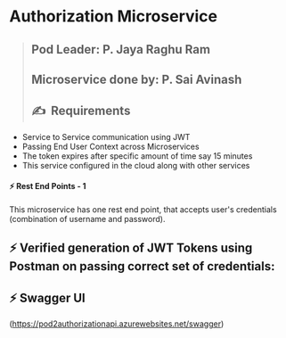 #  **Authorization Microservice**

>## **Pod Leader: P. Jaya Raghu Ram**
>## **Microservice done by: P. Sai Avinash**
>## ✍&nbsp; Requirements

- Service to Service communication using JWT
- Passing End User Context across Microservices
- The token expires after specific amount of time say 15 minutes
- This service configured in the cloud along with other services

#### ⚡ Rest End Points - 1
This microservice has one rest end point, that accepts user's credentials (combination of username and password). 

## ⚡ Verified generation of JWT Tokens using Postman on passing correct set of credentials:

## ⚡ Swagger UI
(https://pod2authorizationapi.azurewebsites.net/swagger)

